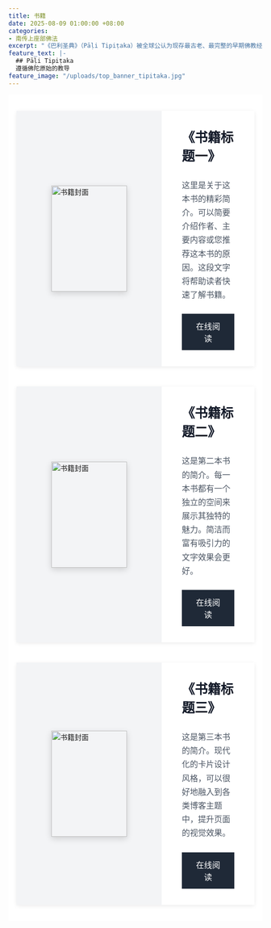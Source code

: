 ```yaml
---
title: 书籍
date: 2025-08-09 01:00:00 +08:00
categories:
- 南传上座部佛法
excerpt: "《巴利圣典》（Pāḷi Tipiṭaka）被全球公认为现存最古老、最完整的早期佛教经典，其使用的巴利语是与佛陀本人所用方言最接近的语言。这意味着它最大限度地保留了佛陀教诲的原始风貌和精确内涵。其内容源自佛陀入灭后，由大迦叶尊者等五百位亲传弟子首次结集确认，传承谱系清晰、严谨可靠。阅读《巴利圣典》，就是最直接地聆听佛陀的声音。"
feature_text: |-
  ## Pāḷi Tipiṭaka
  遵循佛陀原始的教导
feature_image: "/uploads/top_banner_tipitaka.jpg"
---
```


<div style="display:flex;flex-direction:column;align-items:center;padding:2rem 1rem;background-color:#ffffff;">
<div style="background-color:#ffffff;box-shadow:0 2px 8px rgba(0,0,0,0.08);overflow:hidden;display:flex;flex-direction:row;width:100%;max-width:800px;margin-bottom:2.5rem;transition:box-shadow .3s ease;" onmouseover="this.style.boxShadow='0 5px 15px rgba(0,0,0,0.12)';" onmouseout="this.style.boxShadow='0 2px 8px rgba(0,0,0,0.08)';"><div style="width:240px;flex-shrink:0;background-color:#f3f4f6;display:flex;align-items:center;justify-content:center;padding:1.5rem;"><img src="https://placehold.co/150x210/3B82F6/FFFFFF?text=封面" alt="书籍封面" style="width:150px;height:210px;object-fit:cover;box-shadow:0 4px 12px rgba(0,0,0,0.15);"></div><div style="padding:2rem 2.5rem;display:flex;flex-direction:column;justify-content:center;flex-grow:1;"><h3 style="margin-top:0;margin-bottom:.75rem;font-size:1.6rem;font-weight:600;color:#111827;">《书籍标题一》</h3><p style="font-size:1rem;line-height:1.7;color:#4b5563;margin-bottom:1.5rem;">这里是关于这本书的精彩简介。可以简要介绍作者、主要内容或您推荐这本书的原因。这段文字将帮助读者快速了解书籍。</p><div style="margin-top:auto;"><a href="#" target="_blank" rel="noopener noreferrer" style="text-decoration:none;padding:.75rem 1.75rem;font-size:1rem;font-weight:500;text-align:center;display:inline-block;background-color:#1f2937;color:#ffffff;transition:background-color .2s ease;" onmouseover="this.style.backgroundColor='#374151'" onmouseout="this.style.backgroundColor='#1f2937'">在线阅读</a></div></div></div>
<div style="background-color:#ffffff;box-shadow:0 2px 8px rgba(0,0,0,0.08);overflow:hidden;display:flex;flex-direction:row;width:100%;max-width:800px;margin-bottom:2.5rem;transition:box-shadow .3s ease;" onmouseover="this.style.boxShadow='0 5px 15px rgba(0,0,0,0.12)';" onmouseout="this.style.boxShadow='0 2px 8px rgba(0,0,0,0.08)';"><div style="width:240px;flex-shrink:0;background-color:#f3f4f6;display:flex;align-items:center;justify-content:center;padding:1.5rem;"><img src="https://placehold.co/150x210/10B981/FFFFFF?text=封面" alt="书籍封面" style="width:150px;height:210px;object-fit:cover;box-shadow:0 4px 12px rgba(0,0,0,0.15);"></div><div style="padding:2rem 2.5rem;display:flex;flex-direction:column;justify-content:center;flex-grow:1;"><h3 style="margin-top:0;margin-bottom:.75rem;font-size:1.6rem;font-weight:600;color:#111827;">《书籍标题二》</h3><p style="font-size:1rem;line-height:1.7;color:#4b5563;margin-bottom:1.5rem;">这是第二本书的简介。每一本书都有一个独立的空间来展示其独特的魅力。简洁而富有吸引力的文字效果会更好。</p><div style="margin-top:auto;"><a href="#" target="_blank" rel="noopener noreferrer" style="text-decoration:none;padding:.75rem 1.75rem;font-size:1rem;font-weight:500;text-align:center;display:inline-block;background-color:#1f2937;color:#ffffff;transition:background-color .2s ease;" onmouseover="this.style.backgroundColor='#374151'" onmouseout="this.style.backgroundColor='#1f2937'">在线阅读</a></div></div></div>
<div style="background-color:#ffffff;box-shadow:0 2px 8px rgba(0,0,0,0.08);overflow:hidden;display:flex;flex-direction:row;width:100%;max-width:800px;transition:box-shadow .3s ease;" onmouseover="this.style.boxShadow='0 5px 15px rgba(0,0,0,0.12)';" onmouseout="this.style.boxShadow='0 2px 8px rgba(0,0,0,0.08)';"><div style="width:240px;flex-shrink:0;background-color:#f3f4f6;display:flex;align-items:center;justify-content:center;padding:1.5rem;"><img src="https://placehold.co/150x210/F59E0B/FFFFFF?text=封面" alt="书籍封面" style="width:150px;height:210px;object-fit:cover;box-shadow:0 4px 12px rgba(0,0,0,0.15);"></div><div style="padding:2rem 2.5rem;display:flex;flex-direction:column;justify-content:center;flex-grow:1;"><h3 style="margin-top:0;margin-bottom:.75rem;font-size:1.6rem;font-weight:600;color:#111827;">《书籍标题三》</h3><p style="font-size:1rem;line-height:1.7;color:#4b5563;margin-bottom:1.5rem;">这是第三本书的简介。现代化的卡片设计风格，可以很好地融入到各类博客主题中，提升页面的视觉效果。</p><div style="margin-top:auto;"><a href="#" target="_blank" rel="noopener noreferrer" style="text-decoration:none;padding:.75rem 1.75rem;font-size:1rem;font-weight:500;text-align:center;display:inline-block;background-color:#1f2937;color:#ffffff;transition:background-color .2s ease;" onmouseover="this.style.backgroundColor='#374151'" onmouseout="this.style.backgroundColor='#1f2937'">在线阅读</a></div></div></div>
</div>

